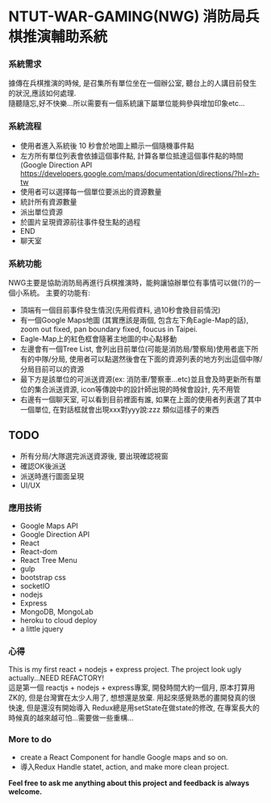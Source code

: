 # NTUT-WAR-GAMING(NWG) 消防局兵棋推演輔助系統
### 系統需求
  據傳在兵棋推演的時候, 是召集所有單位坐在一個辦公室, 聽台上的人講目前發生的狀況,應該如何處理.  
  隨聽隨忘,好不快樂...所以需要有一個系統讓下屬單位能夠參與增加印象etc...
### 系統流程
  - 使用者進入系統後 10 秒會於地圖上顯示一個隨機事件點
  - 左方所有單位列表會依據這個事件點, 計算各單位抵達這個事件點的時間(Google Direction API https://developers.google.com/maps/documentation/directions/?hl=zh-tw
  - 使用者可以選擇每一個單位要派出的資源數量
  - 統計所有資源數量
  - 派出單位資源
  - 於圖片呈現資源前往事件發生點的過程
  - END
  - 聊天室
### 系統功能
  NWG主要是協助消防局再進行兵棋推演時，能夠讓協辦單位有事情可以做(?)的一個小系統。
  主要的功能有:
  - 頂端有一個目前事件發生情況(先用假資料, 過10秒會換目前情況)
  - 有一個Google Maps地圖 (其實應該是兩個, 包含左下角Eagle-Map的話), zoom out fixed, pan boundary fixed, foucus in Taipei.
  - Eagle-Map上的紅色框會隨著主地圖的中心點移動
  - 左邊會有一個Tree List, 會列出目前單位(可能是消防局/警察局)使用者底下所有的中隊/分局, 使用者可以點選然後會在下面的資源列表的地方列出這個中隊/分局目前可以的資源
  - 最下方是該單位的可派送資源(ex: 消防車/警察車...etc)並且會及時更新所有單位的集合派送資源, icon等傳說中的設計師出現的時候會設計, 先不用管
  - 右邊有一個聊天室, 可以看到目前裡面有誰, 如果在上面的使用者列表選了其中一個單位, 在對話框就會出現xxx對yyy說:zzz 類似這樣子的東西

## TODO
 - 所有分局/大隊選完派送資源後, 要出現確認視窗
 - 確認OK後派送
 - 派送時進行圖面呈現
 - UI/UX
### 應用技術
* Google Maps API
* Google Direction API
* React
* React-dom
* React Tree Menu
* gulp 
* bootstrap css
* socketIO
* nodejs
* Express
* MongoDB, MongoLab
* heroku to cloud deploy
* a little jquery
### 心得
This is my first react + nodejs + express project.
The project look ugly actually...NEED REFACTORY!  
這是第一個 reactjs + nodejs + express專案, 開發時間大約一個月, 原本打算用ZK的, 但是台灣實在太少人用了, 想想還是放棄. 用起來感覺熟悉的畫開發真的很快速, 但是還沒有開始導入 Redux總是用setState在做state的修改, 在專案長大的時候真的越來越可怕...需要做一些重構...  
### More to do
* create a React Component for handle Google maps and so on.
* 導入Redux Handle statet, action, and make more clean project.

**Feel free to ask me anything about this project and feedback is always welcome.**
